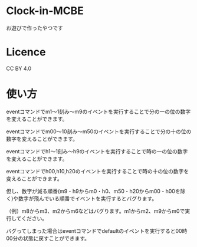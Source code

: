 # Clock-in-MCBE
お遊びで作ったやつです

# Licence
CC BY 4.0

# 使い方
eventコマンドでm1〜1刻み〜m9のイベントを実行することで分の一の位の数字を変えることができます。

eventコマンドでm00〜10刻み〜m50のイベントを実行することで分の十の位の数字を変えることができます。

eventコマンドでh1〜1刻み〜h9のイベントを実行することで時の一の位の数字を変えることができます。

eventコマンドでh00,h10,h20のイベントを実行することで時の十の位の数字を変えることができます。

但し、数字が減る順番(m9・h9からm0・h0、m50・h20からm00・h00を除く)や数字が飛んでいる順番でイベントを実行するとバグります。

（例）m8からm3、m2からm6などはバグります。m1からm2、m9からm0で実行してください。

バグってしまった場合はeventコマンドでdefaultのイベントを実行すると00時00分の状態に戻すことができます。